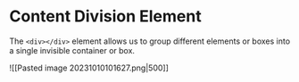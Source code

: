 # Content Division Element

The `<div></div>` element allows us to group different elements or boxes into a single invisible container or box.

![[Pasted image 20231010101627.png|500]]